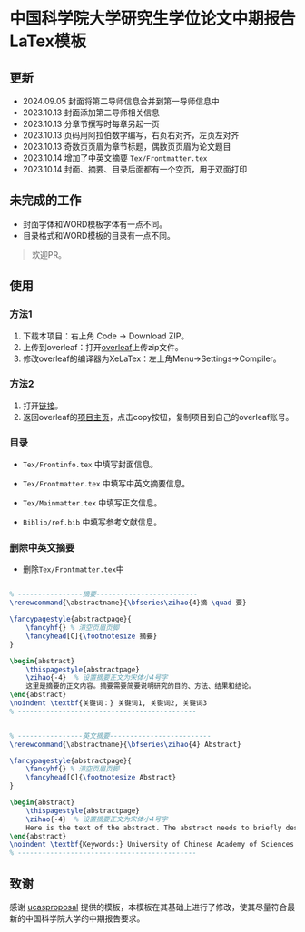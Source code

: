 # 中国科学院大学研究生学位论文中期报告LaTex模板

## 更新
+ 2024.09.05 封面将第二导师信息合并到第一导师信息中
+ 2023.10.13 封面添加第二导师相关信息
+ 2023.10.13 分章节撰写时每章另起一页
+ 2023.10.13 页码用阿拉伯数字编写，右页右对齐，左页左对齐
+ 2023.10.13 奇数页页眉为章节标题，偶数页页眉为论文题目
+ 2023.10.14 增加了中英文摘要 `Tex/Frontmatter.tex`
+ 2023.10.14 封面、摘要、目录后面都有一个空页，用于双面打印

## 未完成的工作
+ 封面字体和WORD模板字体有一点不同。
+ 目录格式和WORD模板的目录有一点不同。

> 欢迎PR。

## 使用

### 方法1
1. 下载本项目：右上角 Code -> Download ZIP。
2. 上传到overleaf：打开[overleaf](https://www.overleaf.com/)上传zip文件。
3. 修改overleaf的编译器为XeLaTex：左上角Menu->Settings->Compiler。

### 方法2
1. 打开[链接](https://www.overleaf.com/read/thwmmpbckgfh#33f55f)。
2. 返回overleaf的[项目主页](https://www.overleaf.com/project)，点击copy按钮，复制项目到自己的overleaf账号。

### 目录

+ `Tex/Frontinfo.tex` 中填写封面信息。

+ `Tex/Frontmatter.tex` 中填写中英文摘要信息。

+ `Tex/Mainmatter.tex` 中填写正文信息。

+ `Biblio/ref.bib` 中填写参考文献信息。

### 删除中英文摘要

+ 删除`Tex/Frontmatter.tex`中
```latex

% ----------------摘要-------------------------
\renewcommand{\abstractname}{\bfseries\zihao{4}摘 \quad 要}

\fancypagestyle{abstractpage}{
    \fancyhf{} % 清空页眉页脚
    \fancyhead[C]{\footnotesize 摘要}
}

\begin{abstract}
    \thispagestyle{abstractpage}
    \zihao{-4}  % 设置摘要正文为宋体小4号字
    这里是摘要的正文内容。摘要需要简要说明研究的目的、方法、结果和结论。
\end{abstract}
\noindent \textbf{关键词：} 关键词1, 关键词2, 关键词3
% --------------------------------------------


% ----------------英文摘要-------------------------
\renewcommand{\abstractname}{\bfseries\zihao{4} Abstract}

\fancypagestyle{abstractpage}{
    \fancyhf{} % 清空页眉页脚
    \fancyhead[C]{\footnotesize Abstract}
}

\begin{abstract}
    \thispagestyle{abstractpage}
    \zihao{-4}  % 设置摘要正文为宋体小4号字
    Here is the text of the abstract. The abstract needs to briefly describe the purpose, methods, results, and conclusions of the study.
\end{abstract}
\noindent \textbf{Keywords:} University of Chinese Academy of Sciences (UCAS), Thesis,
% --------------------------------------------


```
## 致谢
感谢 [ucasproposal](https://github.com/mohuangrui/ucasproposal) 提供的模板，本模板在其基础上进行了修改，使其尽量符合最新的中国科学院大学的中期报告要求。
